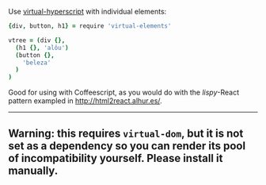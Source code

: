 Use [virtual-hyperscript](https://github.com/Matt-Esch/virtual-dom/tree/master/virtual-hyperscript) with individual elements:

```coffeescript
{div, button, h1} = require 'virtual-elements'

vtree = (div {},
  (h1 {}, 'alôu')
  (button {},
    'beleza'
  )
) 
```
Good for using with Coffeescript, as you would do with the _lispy_-React pattern exampled in http://html2react.alhur.es/.

---

## Warning: this requires `virtual-dom`, but it is not set as a dependency so you can render its pool of incompatibility yourself. Please install it manually.
